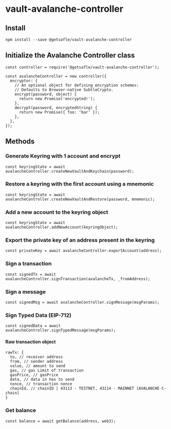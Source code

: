 # vault-avalanche-controller

## Install

`npm install --save @getsafle/vault-avalanche-controller`

## Initialize the Avalanche Controller class

```
const controller = require('@getsafle/vault-avalanche-controller');

const avalancheController = new controller({
  encryptor: {
    // An optional object for defining encryption schemes:
    // Defaults to Browser-native SubtleCrypto.
    encrypt(password, object) {
      return new Promise('encrypted!');
    },
    decrypt(password, encryptedString) {
      return new Promise({ foo: 'bar' });
    },
  },
});
```

## Methods

### Generate Keyring with 1 account and encrypt

```
const keyringState = await avalancheController.createNewVaultAndKeychain(password);
```

### Restore a keyring with the first account using a mnemonic

```
const keyringState = await avalancheController.createNewVaultAndRestore(password, mnemonic);
```

### Add a new account to the keyring object

```
const keyringState = await avalancheController.addNewAccount(keyringObject);
```

### Export the private key of an address present in the keyring

```
const privateKey = await avalancheController.exportAccount(address);
```

### Sign a transaction

```
const signedTx = await avalancheController.signTransaction(avalancheTx, _fromAddress);
```

### Sign a message

```
const signedMsg = await avalancheController.signMessage(msgParams);
```

### Sign Typed Data (EIP-712)

```
const signedData = await avalancheController.signTypedMessage(msgParams);
```

#### Raw transaction object

```
rawTx: {
  to, // receiver address
  from, // sender address
  value, // amount to send
  gas, // gas Limit of transaction
  gasPrice, // gasPrice
  data, // data in hex to send
  nonce, // transaction nonce
  chainId, // chainID | 43113 - TESTNET, 43114 - MAINNET [AVALANCHE C-chain]
}
```

### Get balance

```
const balance = await getBalance(address, web3);
```

